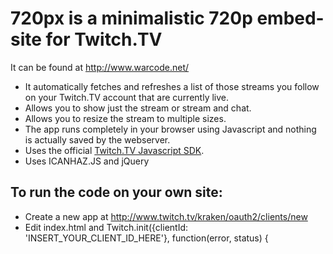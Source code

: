 720px is a minimalistic 720p embed-site for Twitch.TV
==========================
It can be found at http://www.warcode.net/

* It automatically fetches and refreshes a list of those streams you follow on your Twitch.TV account that are currently live.
* Allows you to show just the stream or stream and chat.
* Allows you to resize the stream to multiple sizes.
* The app runs completely in your browser using Javascript and nothing is actually saved by the webserver.
* Uses the official [Twitch.TV Javascript SDK](https://github.com/justintv/twitch-js-sdk).
* Uses ICANHAZ.JS and jQuery

To run the code on your own site:
-----------
* Create a new app at http://www.twitch.tv/kraken/oauth2/clients/new
* Edit index.html and  Twitch.init({clientId: 'INSERT_YOUR_CLIENT_ID_HERE'}, function(error, status) {
